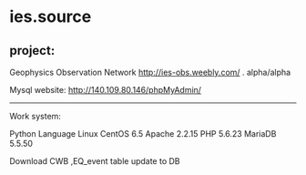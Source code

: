 # ies.source

## project:  
Geophysics Observation Network 
http://ies-obs.weebly.com/ . 
alpha/alpha

Mysql website:
http://140.109.80.146/phpMyAdmin/

--------------------------------------------

Work system:

Python Language
Linux CentOS 6.5
Apache 2.2.15
PHP 5.6.23
MariaDB 5.5.50


Download CWB ,EQ_event table update to DB





